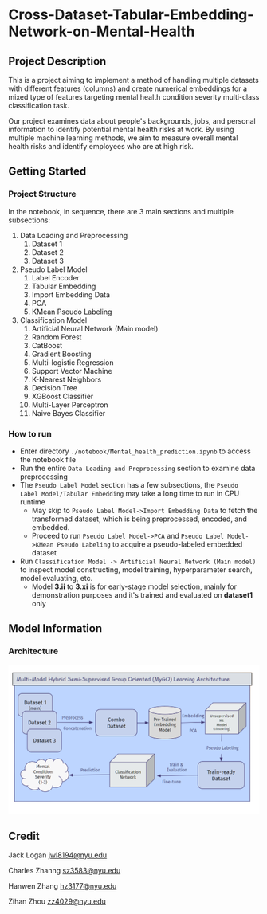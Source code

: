 # Cross-Dataset-Tabular-Embedding-Network-on-Mental-Health

## Project Description
This is a project aiming to implement a method of handling multiple datasets with different features (columns) and create numerical embeddings for a mixed type of features targeting mental health condition severity multi-class classification task.

Our project examines data about people's backgrounds, jobs, and personal information to identify potential mental health risks at work. By using multiple machine learning methods, we aim to measure overall mental health risks and identify employees who are at high risk. 

## Getting Started
### Project Structure
In the notebook, in sequence, there are 3 main sections and multiple subsections:
1. Data Loading and Preprocessing
   1. Dataset 1
   2. Dataset 2
   3. Dataset 3
2. Pseudo Label Model
   1. Label Encoder
   2. Tabular Embedding
   3. Import Embedding Data
   4. PCA
   5. KMean Pseudo Labeling
3. Classification Model
   1. Artificial Neural Network (Main model)
   2. Random Forest
   3. CatBoost
   4. Gradient Boosting
   5. Multi-logistic Regression
   6. Support Vector Machine
   7. K-Nearest Neighbors
   8. Decision Tree
   9. XGBoost Classifier
   10. Multi-Layer Perceptron
   11. Naive Bayes Classifier

### How to run
- Enter directory `./notebook/Mental_health_prediction.ipynb` to access the notebook file
- Run the entire `Data Loading and Preprocessing` section to examine data preprocessing
- The `Pseudo Label Model` section has a few subsections, the `Pseudo Label Model/Tabular Embedding` may take a long time to run in CPU runtime
   - May skip to `Pseudo Label Model->Import Embedding Data` to fetch the transformed dataset, which is being preprocessed, encoded, and embedded.
   - Proceed to run `Pseudo Label Model->PCA` and `Pseudo Label Model->KMean Pseudo Labeling` to acquire a pseudo-labeled embedded dataset
- Run `Classification Model -> Artificial Neural Network (Main model)` to inspect model constructing, model training, hyperparameter search, model evaluating, etc.
   - Model **3.ii** to **3.xi** is for early-stage model selection, mainly for demonstration purposes and it's trained and evaluated on **dataset1** only
 
## Model Information
### Architecture
![Architecture](Architecture.png)


## Credit
Jack Logan [jwl8194@nyu.edu](https://github.com/jwlogan5)

Charles Zhanng [sz3583@nyu.edu](https://github.com/bocchii-the-code)

Hanwen Zhang [hz3177@nyu.edu](https://github.com/hanwenzhang01)

Zihan Zhou [zz4029@nyu.edu](https://github.com/jamesz102)


